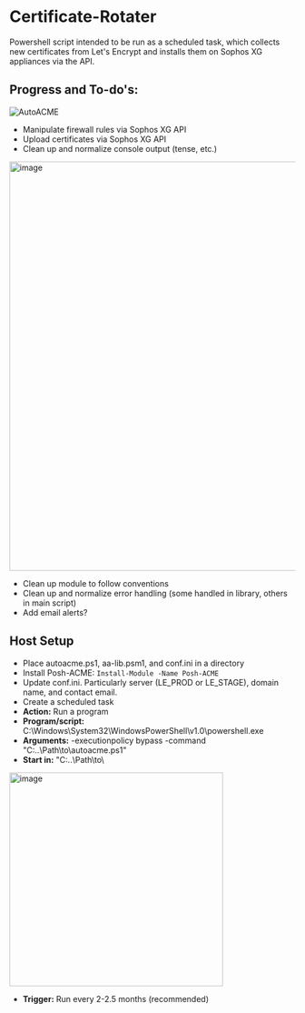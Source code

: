# Certificate-Rotater
Powershell script intended to be run as a scheduled task, which collects new certificates from Let's Encrypt and installs them on Sophos XG appliances via the API.

## Progress and To-do's:
![AutoACME](https://github.com/tachyon-technical/Certificate-Rotater/assets/157341889/49326078-b698-4d8c-a952-d11c286bfcbc)

- Manipulate firewall rules via Sophos XG API
- Upload certificates via Sophos XG API
- Clean up and normalize console output (tense, etc.)
  
<img width="720" alt="image" src="https://github.com/tachyon-technical/Certificate-Rotater/assets/157341889/bf7b522d-f225-4850-ba40-6fc88dc67250">

- Clean up module to follow conventions
- Clean up and normalize error handling (some handled in library, others in main script)
- Add email alerts?

## Host Setup
- Place autoacme.ps1, aa-lib.psm1, and conf.ini in a directory
- Install Posh-ACME: `Install-Module -Name Posh-ACME`
- Update conf.ini. Particularly server (LE_PROD or LE_STAGE), domain name, and contact email.
- Create a scheduled task
- **Action:** Run a program
- **Program/script:** C:\Windows\System32\WindowsPowerShell\v1.0\powershell.exe
- **Arguments:** -executionpolicy bypass -command  "C:\..\Path\to\autoacme.ps1"
- **Start in:** "C:\..\Path\to\
  
<img width="376" alt="image" src="https://github.com/tachyon-technical/Certificate-Rotater/assets/157341889/577e1f68-e2cb-468d-aebc-f83d27c8d543">

- **Trigger:** Run every 2-2.5 months (recommended)

